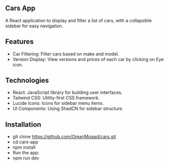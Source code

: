 ## Cars App
A React application to display and filter a list of cars, with a collapsible sidebar for easy navigation.

## Features
* Car Filtering: Filter cars based on make and model.
* Version Display: View versions and prices of each car by clicking on Eye icon.

## Technologies
* React: JavaScript library for building user interfaces.
* Tailwind CSS: Utility-first CSS framework.
* Lucide Icons: Icons for sidebar menu items.
* UI Components: Using ShadCN for sidebar structure.
## Installation
* git clone https://github.com/OmariMoaad/cars.git
* cd cars-app
* npm install
* Run the app:
* npm run dev

